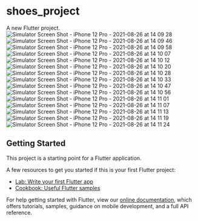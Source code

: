# shoes_project

A new Flutter project.
![Simulator Screen Shot - iPhone 12 Pro - 2021-08-26 at 14 09 28](https://user-images.githubusercontent.com/16714870/130924792-6ae0b337-372c-4c84-a910-d66d25dd4d1b.png)
![Simulator Screen Shot - iPhone 12 Pro - 2021-08-26 at 14 09 46](https://user-images.githubusercontent.com/16714870/130924796-20c5a6d4-a1ed-4e3f-8f3e-68c5acdd7df2.png)
![Simulator Screen Shot - iPhone 12 Pro - 2021-08-26 at 14 09 58](https://user-images.githubusercontent.com/16714870/130924799-b8dc7e8f-0612-4e52-8bad-e646e0e4ac9c.png)
![Simulator Screen Shot - iPhone 12 Pro - 2021-08-26 at 14 10 07](https://user-images.githubusercontent.com/16714870/130924803-e810d7dc-039c-49d6-8bf6-0e49cfe75353.png)
![Simulator Screen Shot - iPhone 12 Pro - 2021-08-26 at 14 10 12](https://user-images.githubusercontent.com/16714870/130924807-186e4a26-d674-403b-9f71-c70104e3a517.png)
![Simulator Screen Shot - iPhone 12 Pro - 2021-08-26 at 14 10 20](https://user-images.githubusercontent.com/16714870/130924810-b693d109-0478-48df-bf22-ffebba40ff2b.png)
![Simulator Screen Shot - iPhone 12 Pro - 2021-08-26 at 14 10 28](https://user-images.githubusercontent.com/16714870/130924814-1f533c74-9795-432c-8c71-f2590145826a.png)
![Simulator Screen Shot - iPhone 12 Pro - 2021-08-26 at 14 10 33](https://user-images.githubusercontent.com/16714870/130924818-44962a79-00a2-42ee-a9a2-6bcd34cf07a2.png)
![Simulator Screen Shot - iPhone 12 Pro - 2021-08-26 at 14 10 47](https://user-images.githubusercontent.com/16714870/130924821-5cfe4058-59bc-439b-9762-23f7ef289438.png)
![Simulator Screen Shot - iPhone 12 Pro - 2021-08-26 at 14 10 56](https://user-images.githubusercontent.com/16714870/130924822-a20d852e-ae09-45e2-a3cc-eb30e437f380.png)
![Simulator Screen Shot - iPhone 12 Pro - 2021-08-26 at 14 11 01](https://user-images.githubusercontent.com/16714870/130924824-be034e0f-69c2-4c5b-9545-b521508b6ad6.png)
![Simulator Screen Shot - iPhone 12 Pro - 2021-08-26 at 14 11 07](https://user-images.githubusercontent.com/16714870/130924827-d9d0c498-70ae-4516-81d0-c9ce9a869f93.png)
![Simulator Screen Shot - iPhone 12 Pro - 2021-08-26 at 14 11 13](https://user-images.githubusercontent.com/16714870/130924831-c5a8650b-2fd9-46e3-b692-ba2f06d2ef47.png)
![Simulator Screen Shot - iPhone 12 Pro - 2021-08-26 at 14 11 19](https://user-images.githubusercontent.com/16714870/130924832-3ae2e368-0b7c-4c3f-84a9-0ec179fb8932.png)
![Simulator Screen Shot - iPhone 12 Pro - 2021-08-26 at 14 11 24](https://user-images.githubusercontent.com/16714870/130924834-ee35fa21-4336-4af8-825f-7e49390aa090.png)


## Getting Started

This project is a starting point for a Flutter application.

A few resources to get you started if this is your first Flutter project:

- [Lab: Write your first Flutter app](https://flutter.dev/docs/get-started/codelab)
- [Cookbook: Useful Flutter samples](https://flutter.dev/docs/cookbook)

For help getting started with Flutter, view our
[online documentation](https://flutter.dev/docs), which offers tutorials,
samples, guidance on mobile development, and a full API reference.
